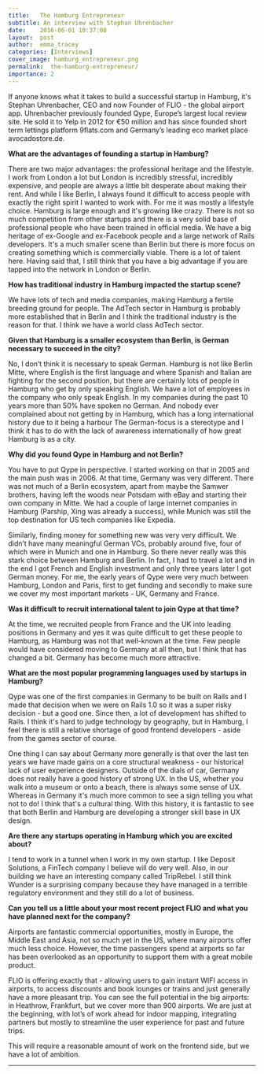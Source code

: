 ```yaml
---
title:   The Hamburg Entrepreneur
subtitle: An interview with Stephan Uhrenbacher
date:    2016-06-01 10:37:08
layout:  post
author:  emma_tracey
categories: [Interviews]
cover_image: hamburg_entrepreneur.png
permalink:  the-hamburg-entrepreneur/
importance: 2
---
```


If anyone knows what it takes to build a successful startup in Hamburg, it's Stephan Uhrenbacher, CEO and now Founder of FLIO - the global airport app. Uhrenbacher previously founded Qype, Europe’s largest local review site. He sold it to Yelp in 2012 for €50 million and has since founded short term lettings platform 9flats.com and Germany’s leading eco market place avocadostore.de. 

<!--more-->


**What are the advantages of founding a startup in Hamburg?** 

There are two major advantages: the professional heritage and the lifestyle.  I work from London a lot but London is incredibly stressful, incredibly expensive, and people are always a little bit desperate about making their rent. And while I like Berlin, I always found it difficult to access people with exactly the right spirit I wanted to work with. For me it was mostly a lifestyle choice. Hamburg is large enough and it's growing like crazy. There is not so much competition from other startups and there is a very solid base of professional people who have been trained in official media. We have  a big heritage of ex-Google and ex-Facebook people and a large network of Rails developers. It's a much smaller scene than Berlin but there is more focus on creating something which is commercially viable. There is a lot of talent here. Having said that, I still think that you have a big advantage if you are tapped into the network in London or Berlin. 

**How has traditional industry in Hamburg impacted the startup scene?** 

We have lots of tech and media companies, making Hamburg a fertile breeding ground for people. The AdTech sector in Hamburg is probably more established that in Berlin and I think the traditional industry is the reason for that. I think we have a world class AdTech sector. 

**Given that Hamburg is a smaller ecosystem than Berlin, is German necessary to succeed in the city?**

No, I don’t think it is necessary to speak German. Hamburg is not like Berlin Mitte, where English is the first language and where Spanish and Italian are fighting for the second position, but there are certainly lots of people in Hamburg who get by only speaking English. We have a lot of employees in the company who only speak English. In my  companies during the past 10 years more than 50% have spoken no German. And nobody ever complained about not getting by in Hamburg, which has a long international history due to it being a harbour  The German-focus is a stereotype and I think it has to do with the lack of awareness internationally of how great Hamburg is as a city.

**Why did you found Qype in Hamburg and not Berlin?**

You have to put Qype in perspective. I started working on that in 2005 and the main push was in 2006. At that time, Germany was very different. There was not much of a Berlin ecosystem, apart from maybe the Samwer brothers, having left the woods near Potsdam with eBay and starting their own company in Mitte. We had a couple of large internet companies in Hamburg (Parship, Xing was already a success), while Munich was still the top destination for US  tech companies like Expedia. 

Similarly, finding money for something new was very very difficult. We didn’t have many meaningful German VCs, probably around five, four of which were in Munich and one in Hamburg. So there never really was this stark choice between Hamburg and Berlin. In fact, I had to travel a lot and in the end I got French and English investment and only three years later I got German money. For me, the early years of Qype were very much between Hamburg, London and Paris, first to get funding and secondly to make sure we cover my most important markets - UK, Germany and France. 

**Was it difficult to recruit international talent to join Qype at that time?** 

At the time, we recruited people from France and the UK into leading positions in Germany and yes it was quite difficult to get these people to Hamburg, as Hamburg was not that well-known at the time. Few people would have considered moving to Germany at all then, but I think that has changed a bit. Germany has become much more attractive. 

**What are the most popular programming languages used by startups in Hamburg?**

Qype was one of the first companies in Germany to be built on Rails and I made that decision when we were on Rails 1.0 so it was a super risky decision - but a good one. Since then, a lot of development has shifted to Rails. I think it's hard to judge technology by geography, but in Hamburg, I feel there is still a relative shortage of good frontend developers - aside from the games sector of course.

One thing I can say about Germany more generally is that over the last ten years we have made gains on a core structural weakness - our historical lack of user experience designers. Outside of the dials of  car, Germany does not really have a good history of strong UX. In the US, whether you walk into a museum or onto a beach, there is always some sense of UX. Whereas in Germany it's much more common to see a sign telling you what not to do! I think that's a cultural thing. With this history, it is fantastic to see that both Berlin and Hamburg are developing a stronger skill base in UX design. 

**Are there any startups operating in Hamburg which you are excited about?**

I tend to work in a tunnel when I work in my own startup. I like Deposit Solutions, a FinTech company I believe will do very well. Also, in our building we have an interesting company called TripRebel. I still think Wunder is a surprising company because they have managed in a terrible regulatory environment and they still do a lot of business. 

**Can you tell us a little about your most recent project FLIO and what you have planned next for the company?**
 
Airports are fantastic commercial opportunities, mostly in Europe, the Middle East and Asia, not so much yet in the US, where many airports offer much less choice. However, the time passengers spend at airports so far has been overlooked as an opportunity to support them with a great mobile product. 

FLIO is offering exactly that - allowing users to gain instant WIFI access in airports, to access discounts and book lounges or trains and just generally have a more pleasant trip. You can see the full potential in the big airports: in Heathrow, Frankfurt, but we cover more than 900 airports. We are just at the beginning, with lot’s of work ahead for indoor mapping, integrating partners but mostly to streamline the user experience for past and future trips. 

 This will require a reasonable amount of work on the frontend side, but we have a lot of ambition. 
 
 * * *
 

